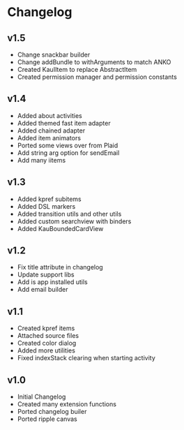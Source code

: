 # Changelog

## v1.5
* Change snackbar builder
* Change addBundle to withArguments to match ANKO
* Created KauIItem to replace AbstractItem
* Created permission manager and permission constants

## v1.4
* Added about activities
* Added themed fast item adapter
* Added chained adapter
* Added item animators
* Ported some views over from Plaid
* Add string arg option for sendEmail
* Add many iitems

## v1.3
* Added kpref subitems
* Added DSL markers
* Added transition utils and other utils
* Added custom searchview with binders
* Added KauBoundedCardView

## v1.2
* Fix title attribute in changelog
* Update support libs
* Add is app installed utils
* Add email builder

## v1.1
* Created kpref items
* Attached source files
* Created color dialog
* Added more utilities
* Fixed indexStack clearing when starting activity

## v1.0
* Initial Changelog
* Created many extension functions
* Ported changelog builer
* Ported ripple canvas
